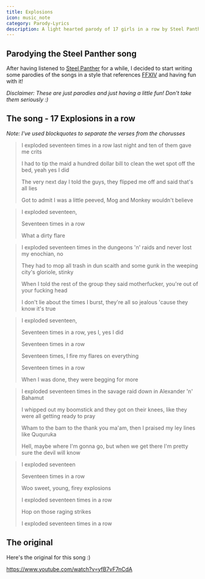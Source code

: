 ```yaml
---
title: Explosions
icon: music_note
category: Parody-Lyrics
description: A light hearted parody of 17 girls in a row by Steel Panther based on Black Mages in FFXIV
---
```


## Parodying the Steel Panther song

After having listened to [Steel Panther](https://en.wikipedia.org/wiki/Steel_Panther) for a while, I decided to start writing some parodies of the songs in a style that references [FFXIV](http://www.finalfantasyxiv.com/) and having fun with it!

*Disclaimer: These are just parodies and just having a little fun! Don't take them seriously :)*

## The song - 17 Explosions in a row

*Note: I've used blockquotes to separate the verses from the chorusses*

> I exploded seventeen times in a row last night and ten of them gave me crits 
>
> I had to tip the maid a hundred dollar bill to clean the wet spot off the bed, yeah yes I did 
>
> The very next day I told the guys, they flipped me off and said that's all lies 
>
> Got to admit I was a little peeved, Mog and Monkey wouldn't believe 

> I exploded seventeen,
>
> Seventeen times in a row
>
> What a dirty flare

> I exploded seventeen times in the dungeons 'n' raids and never lost my enochian, no
>
> They had to mop all trash in dun scaith and some gunk in the weeping city's gloriole, stinky
>
> When I told the rest of the group they said motherfucker, you're out of your fucking head
>
> I don't lie about the times I burst, they're all so jealous 'cause they know it's true

> I exploded seventeen,
>
> Seventeen times in a row, yes I, yes I did
>
> Seventeen times in a row
>
> Seventeen times, I fire my flares on everything
>
> Seventeen times in a row
>
> When I was done, they were begging for more

> I exploded seventeen times in the savage raid down in Alexander 'n' Bahamut
>
> I whipped out my boomstick and they got on their knees, like they were all getting ready to pray
>
> Wham to the bam to the thank you ma'am, then I praised my ley lines like Ququruka
>
> Hell, maybe where I'm gonna go, but when we get there I'm pretty sure the devil will know

> I exploded seventeen
>
> Seventeen times in a row
>
> Woo sweet, young, firey explosions
>
> I exploded seventeen times in a row
>
> Hop on those raging strikes
>
> I exploded seventeen times in a row

## The original

Here's the original for this song :)

https://www.youtube.com/watch?v=yfB7vF7nCdA
